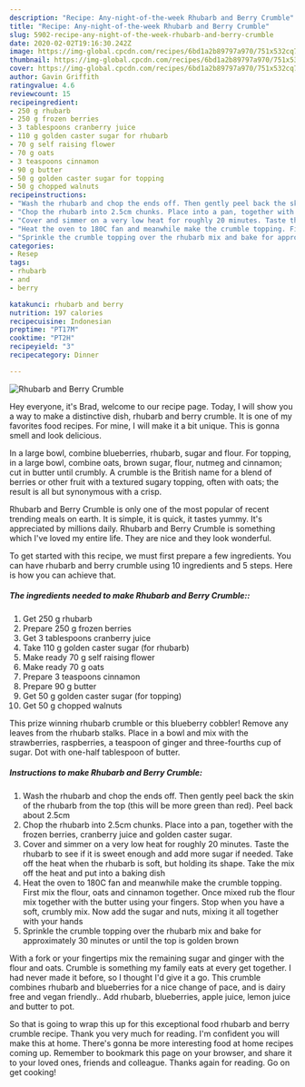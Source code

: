 ```yaml
---
description: "Recipe: Any-night-of-the-week Rhubarb and Berry Crumble"
title: "Recipe: Any-night-of-the-week Rhubarb and Berry Crumble"
slug: 5902-recipe-any-night-of-the-week-rhubarb-and-berry-crumble
date: 2020-02-02T19:16:30.242Z
image: https://img-global.cpcdn.com/recipes/6bd1a2b89797a970/751x532cq70/rhubarb-and-berry-crumble-recipe-main-photo.jpg
thumbnail: https://img-global.cpcdn.com/recipes/6bd1a2b89797a970/751x532cq70/rhubarb-and-berry-crumble-recipe-main-photo.jpg
cover: https://img-global.cpcdn.com/recipes/6bd1a2b89797a970/751x532cq70/rhubarb-and-berry-crumble-recipe-main-photo.jpg
author: Gavin Griffith
ratingvalue: 4.6
reviewcount: 15
recipeingredient:
- 250 g rhubarb
- 250 g frozen berries
- 3 tablespoons cranberry juice
- 110 g golden caster sugar for rhubarb
- 70 g self raising flower
- 70 g oats
- 3 teaspoons cinnamon
- 90 g butter
- 50 g golden caster sugar for topping
- 50 g chopped walnuts
recipeinstructions:
- "Wash the rhubarb and chop the ends off. Then gently peel back the skin of the rhubarb from the top (this will be more green than red). Peel back about 2.5cm"
- "Chop the rhubarb into 2.5cm chunks. Place into a pan, together with the frozen berries, cranberry juice and golden caster sugar."
- "Cover and simmer on a very low heat for roughly 20 minutes. Taste the rhubarb to see if it is sweet enough and add more sugar if needed. Take off the heat when the rhubarb is soft, but holding its shape. Take the mix off the heat and put into a baking dish"
- "Heat the oven to 180C fan and meanwhile make the crumble topping. First mix the flour, oats and cinnamon together. Once mixed rub the flour mix together with the butter using your fingers. Stop when you have a soft, crumbly mix. Now add the sugar and nuts, mixing it all together with your hands"
- "Sprinkle the crumble topping over the rhubarb mix and bake for approximately 30 minutes or until the top is golden brown"
categories:
- Resep
tags:
- rhubarb
- and
- berry

katakunci: rhubarb and berry
nutrition: 197 calories
recipecuisine: Indonesian
preptime: "PT17M"
cooktime: "PT2H"
recipeyield: "3"
recipecategory: Dinner

---
```



![Rhubarb and Berry Crumble](https://img-global.cpcdn.com/recipes/6bd1a2b89797a970/751x532cq70/rhubarb-and-berry-crumble-recipe-main-photo.jpg)

Hey everyone, it's Brad, welcome to our recipe page. Today, I will show you a way to make a distinctive dish, rhubarb and berry crumble. It is one of my favorites food recipes. For mine, I will make it a bit unique. This is gonna smell and look delicious.

In a large bowl, combine blueberries, rhubarb, sugar and flour. For topping, in a large bowl, combine oats, brown sugar, flour, nutmeg and cinnamon; cut in butter until crumbly. A crumble is the British name for a blend of berries or other fruit with a textured sugary topping, often with oats; the result is all but synonymous with a crisp.

Rhubarb and Berry Crumble is only one of the most popular of recent trending meals on earth. It is simple, it is quick, it tastes yummy. It's appreciated by millions daily. Rhubarb and Berry Crumble is something which I've loved my entire life. They are nice and they look wonderful.


To get started with this recipe, we must first prepare a few ingredients. You can have rhubarb and berry crumble using 10 ingredients and 5 steps. Here is how you can achieve that.

##### The ingredients needed to make Rhubarb and Berry Crumble::

1. Get 250 g rhubarb
1. Prepare 250 g frozen berries
1. Get 3 tablespoons cranberry juice
1. Take 110 g golden caster sugar (for rhubarb)
1. Make ready 70 g self raising flower
1. Make ready 70 g oats
1. Prepare 3 teaspoons cinnamon
1. Prepare 90 g butter
1. Get 50 g golden caster sugar (for topping)
1. Get 50 g chopped walnuts


This prize winning rhubarb crumble or this blueberry cobbler! Remove any leaves from the rhubarb stalks. Place in a bowl and mix with the strawberries, raspberries, a teaspoon of ginger and three-fourths cup of sugar. Dot with one-half tablespoon of butter. 

##### Instructions to make Rhubarb and Berry Crumble:

1. Wash the rhubarb and chop the ends off. Then gently peel back the skin of the rhubarb from the top (this will be more green than red). Peel back about 2.5cm
1. Chop the rhubarb into 2.5cm chunks. Place into a pan, together with the frozen berries, cranberry juice and golden caster sugar.
1. Cover and simmer on a very low heat for roughly 20 minutes. Taste the rhubarb to see if it is sweet enough and add more sugar if needed. Take off the heat when the rhubarb is soft, but holding its shape. Take the mix off the heat and put into a baking dish
1. Heat the oven to 180C fan and meanwhile make the crumble topping. First mix the flour, oats and cinnamon together. Once mixed rub the flour mix together with the butter using your fingers. Stop when you have a soft, crumbly mix. Now add the sugar and nuts, mixing it all together with your hands
1. Sprinkle the crumble topping over the rhubarb mix and bake for approximately 30 minutes or until the top is golden brown


With a fork or your fingertips mix the remaining sugar and ginger with the flour and oats. Crumble is something my family eats at every get together. I had never made it before, so I thought I&#39;d give it a go. This crumble combines rhubarb and blueberries for a nice change of pace, and is dairy free and vegan friendly.. Add rhubarb, blueberries, apple juice, lemon juice and butter to pot. 

So that is going to wrap this up for this exceptional food rhubarb and berry crumble recipe. Thank you very much for reading. I'm confident you will make this at home. There's gonna be more interesting food at home recipes coming up. Remember to bookmark this page on your browser, and share it to your loved ones, friends and colleague. Thanks again for reading. Go on get cooking!
